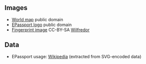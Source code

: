 Images
------

- [World map](https://commons.wikimedia.org/wiki/File:BlankMap-World6,_compact.svg) public domain
- [EPassport logo](http://en.wikipedia.org/wiki/File:EPassport_logo.svg) public domain
- [Fingerprint image](https://commons.wikimedia.org/wiki/File:Fingerprint_picture.svg) CC-BY-SA [Wilfredor](https://commons.wikimedia.org/wiki/User:Wilfredor)

Data
----

- EPassport usage: [Wikipedia](https://en.wikipedia.org/wiki/File:Map_of_countries_with_biometric_passports.svg) (extracted from SVG-encoded data)
